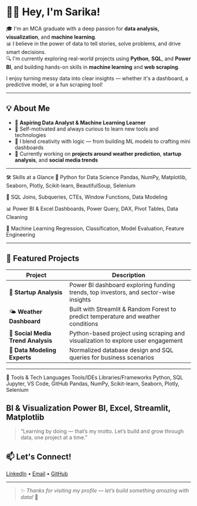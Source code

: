 # 👩‍💻 Hey, I'm Sarika!

🎓 I'm an MCA graduate with a deep passion for **data analysis, visualization**, and **machine learning**.  
📊 I believe in the power of data to tell stories, solve problems, and drive smart decisions.  
🔍 I'm currently exploring real-world projects using **Python**, **SQL**, and **Power BI**, and building hands-on skills in **machine learning** and **web scraping**.

I enjoy turning messy data into clear insights — whether it's a dashboard, a predictive model, or a fun scraping tool!

---

## 💡 About Me

- 💼 **Aspiring Data Analyst & Machine Learning Learner**
- 🧠 Self-motivated and always curious to learn new tools and technologies
- 🧵 I blend creativity with logic — from building ML models to crafting mini dashboards
- 🧪 Currently working on **projects around weather prediction**, **startup analysis**, and **social media trends**

---

🛠️ Skills at a Glance
🐍 Python for Data Science
Pandas, NumPy, Matplotlib, Seaborn, Plotly, Scikit-learn, BeautifulSoup, Selenium

🧮 SQL
Joins, Subqueries, CTEs, Window Functions, Data Modeling

📊 Power BI & Excel
Dashboards, Power Query, DAX, Pivot Tables, Data Cleaning

🤖 Machine Learning
Regression, Classification, Model Evaluation, Feature Engineering

---

## 📂 Featured Projects

| Project | Description |
|--------|-------------|
| 🔎 **Startup Analysis** | Power BI dashboard exploring funding trends, top investors, and sector-wise insights |
| 🌤️ **Weather Dashboard** | Built with Streamlit & Random Forest to predict temperature and weather conditions |
| 📱 **Social Media Trend Analysis** | Python-based project using scraping and visualization to explore user engagement |
| 🧩 **Data Modeling Experts** | Normalized database design and SQL queries for business scenarios |

---

🔧 Tools & Tech
Languages	Tools/IDEs	Libraries/Frameworks
Python, SQL	Jupyter, VS Code, GitHub	Pandas, NumPy, Scikit-learn, Seaborn, Plotly, Selenium

BI & Visualization
Power BI, Excel, Streamlit, Matplotlib
---


> “Learning by doing — that’s my motto. Let’s build and grow through data, one project at a time.”


## 📫 Let's Connect!

[LinkedIn](https://www.linkedin.com/in/ciricilla-sarika-174307243) • [Email](sarikada25@gmail.com) • [GitHub](https://github.com/Sarika-max-prog)

---

> ✨ *Thanks for visiting my profile — let’s build something amazing with data!* 🌟



